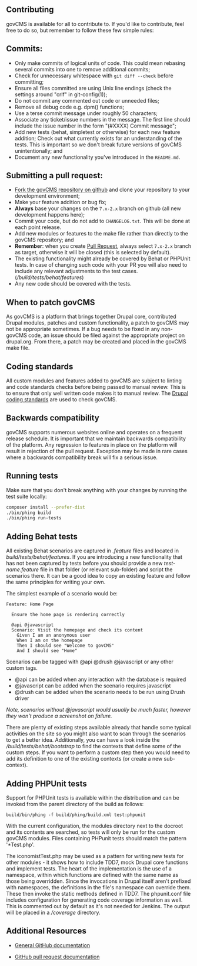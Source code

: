 Contributing
------------

govCMS is available for all to contribute to. If you'd like to contribute,
feel free to do so, but remember to follow these few simple rules:


Commits:
--------

- Only make commits of logical units of code. This could mean rebasing several
  commits into one to remove additional commits;
- Check for unnecessary whitespace with `git diff --check` before
  committing;
- Ensure all files committed are using Unix line endings (check the settings
  around "crlf" in git-config(1));
- Do not commit any commented out code or unneeded files;
- Remove all debug code e.g. dpm() functions;
- Use a terse commit message under roughly 50 characters;
- Associate any ticket/issue numbers in the message. The first line should
  include the issue number in the form "(#XXXX) Commit message";
- Add new tests (behat, simpletest or otherwise) for each new feature addition;
  Check out what currently exists for an understanding of the tests. This is
  important so we don't break future versions of govCMS unintentionally; and
- Document any new functionality you've introduced in the `README.md`.


Submitting a pull request:
-------------------------

- [Fork the govCMS repository on github](https://help.github.com/articles/using-pull-requests/)
  and clone your repository to your development environment;
- Make your feature addition or bug fix;
- __Always__ base your changes on the `7.x-2.x` branch on github (all new
  development happens here);
- Commit your code, but do not add to `CHANGELOG.txt`. This will be done at
  each point release.
- Add new modules or features to the make file rather than directly to the
  govCMS repository; and
- __Remember__: when you create [Pull Request](https://help.github.com/articles/using-pull-requests/),
  always select `7.x-2.x` branch as
  target, otherwise it will be closed (this is selected by default).
- The existing functionality might already be covered by Behat or PHPUnit tests. In case of changing such code with your PR you will also need to include any relevant adjustments to the test cases. (*/build/tests/behat/features*)
- Any new code should be covered with the tests.


When to patch govCMS
--------------------

As govCMS is a platform that brings together Drupal core, contributed Drupal
modules, patches and custom functionality, a patch to govCMS may not be
appropriate sometimes. If a bug needs to be fixed in any non-govCMS code, an
issue should be filed against the appropriate project on drupal.org. From there,
a patch may be created and placed in the govCMS make file.


Coding standards
----------------

All custom modules and features added to govCMS are subject to linting and code
standards checks before being passed to manual review. This is to ensure that
only well written code makes it to manual review. The [Drupal coding standards](https://www.drupal.org/coding-standards)
are used to check govCMS.


Backwards compatibility
-----------------------

govCMS supports numerous websites online and operates on a frequent release
schedule. It is important that we maintain backwards compatibility of the
platform. Any regression to features in place on the platform will result in
rejection of the pull request. Exception may be made in rare cases where a
backwards compatibility break will fix a serious issue.


Running tests
-------------
Make sure that you don't break anything with your changes by running the test
suite locally:

```bash
composer install --prefer-dist
./bin/phing build
./bin/phing run-tests
```

Adding Behat tests
--------------------

All existing Behat scenarios are captured in *.feature* files and located in
*build/tests/behat/features*. If you are introducing a new functionality that
has not been captured by tests before you should provide a new
*test-name.feature* file in that folder (or relevant sub-folder) and script the
scenarios there. It can be a good idea to copy an existing feature and follow
the same principles for writing your own.

The simplest example of a scenario would be:
```
Feature: Home Page

  Ensure the home page is rendering correctly

  @api @javascript
  Scenario: Visit the homepage and check its content
    Given I am an anonymous user
    When I am on the homepage
    Then I should see "Welcome to govCMS"
    And I should see "Home"
```
Scenarios can be tagged with @api @drush @javascript or any other custom tags.
  - @api can be added when any interaction with the database is required
  - @javascript can be added when the scenario requires javascript
  - @drush can be added when the scenario needs to be run using Drush driver

*Note, scenarios without @javascript would usually be much faster, however they
won't produce a screenshot on failure.*

There are plenty of existing steps available already that handle some typical
activities on the site so you might also want to scan through the scenarios to
get a better idea. Additionally, you can have a look inside the
*/build/tests/behat/bootstrap* to find the contexts that define some of the
custom steps. If you want to perform a custom step then you would need to add
its definition to one of the existing contexts (or create a new sub-context).

Adding PHPUnit tests
--------------------
Support for PHPUnit tests is available within the distribution and can be
invoked from the parent directory of the build as follows:
```
build/bin/phing -f build/phing/build.xml test:phpunit
```

With the current configuration, the modules directory next to the docroot and
its contents are searched, so tests will only be run for the custom govCMS
modules. Files containing PHPunit tests should match the pattern '*Test.php'.

The iconomistTest.php may be used as a pattern for writing new tests for other
modules - it shows how to include TDD7, mock Drupal core functions and implement
tests. The heart of the implementation is the use of a namespace, within which
functions are defined with the same name as those being overridden. Since the
invocations in Drupal itself aren't prefixed with namespaces, the definitions
in the file's namespace can override them. These then invoke the static methods
defined in TDD7. The phpunit.conf file includes configuration for generating
code coverage information as well. This is commented out by default as it's not
needed for Jenkins. The output will be placed in a */coverage* directory.

Additional Resources
--------------------

- [General GitHub documentation](http://help.github.com/)

- [GitHub pull request documentation](http://help.github.com/send-pull-requests/)
